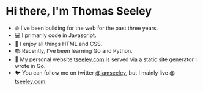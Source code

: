 # Hi there, I'm Thomas Seeley
- 🌐 I've been building for the web for the past three years.
- 💻 I primarily code in Javascript.
- 🎨 I enjoy all things HTML and CSS.
- 📚 Recently, I've been learning Go and Python. 
- 👤 My personal website [tseeley.com](https://tseeley.com/site/home) is served via a static site generator I wrote in Go.
- 🐦 You can follow me on twitter [@iamseeley](https://twitter.com/iamseeley), but I mainly live  @ [tseeley.com](https://tseeley.com/site/home). 
